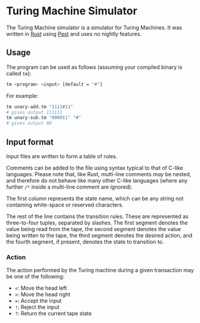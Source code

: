 # Turing Machine Simulator

The Turing Machine simulator is a simulator for Turing Machines. It was written in [Rust](https://rust-lang.org) using [Pest](https://pest.rs) and uses no nightly features.

## Usage

The program can be used as follows (assuming your compiled binary is called `tm`):

```bash
tm <program> <input> [default = "#"]
```

For example:

```bash
tm unary-add.tm "1111#11"
# gives output 111111
tm unary-sub.tm "000011" "#"
# gives output 00
```

## Input format

Input files are written to form a table of rules.

Comments can be added to the file using syntax typical to that of C-like languages. Please note that, like Rust, multi-line comments *may* be nested, and therefore do not behave like many other C-like languages (where any further `/*` inside a multi-line comment are ignored).

The first column represents the state name, which can be any string not containing white-space or reserved characters.

The rest of the line contains the transition rules. These are represented as three-to-four tuples, separated by slashes. The first segment denotes the value being read from the tape, the second segment denotes the value being written to the tape, the third segment denotes the desired action, and the fourth segment, if present, denotes the state to transition to.

### Action

The action performed by the Turing machine during a given transaction may be one of the following:

- `<`: Move the head left
- `>`: Move the head right
- `=`: Accept the input
- `!`: Reject the input
- `?`: Return the current tape state
